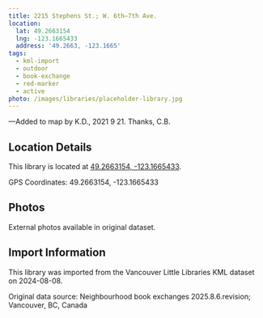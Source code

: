 ```yaml
---
title: 2215 Stephens St.; W. 6th—7th Ave.
location:
  lat: 49.2663154
  lng: -123.1665433
  address: '49.2663, -123.1665'
tags:
  - kml-import
  - outdoor
  - book-exchange
  - red-marker
  - active
photo: /images/libraries/placeholder-library.jpg
---
```

—Added to map by K.D., 2021 9 21. Thanks, C.B.

## Location Details

This library is located at [49.2663154, -123.1665433](https://www.google.com/maps?q=49.2663154,-123.1665433).

GPS Coordinates: 49.2663154, -123.1665433

## Photos

External photos available in original dataset.

## Import Information

This library was imported from the Vancouver Little Libraries KML dataset on 2024-08-08.

Original data source: Neighbourhood book exchanges 2025.8.6.revision; Vancouver, BC, Canada
